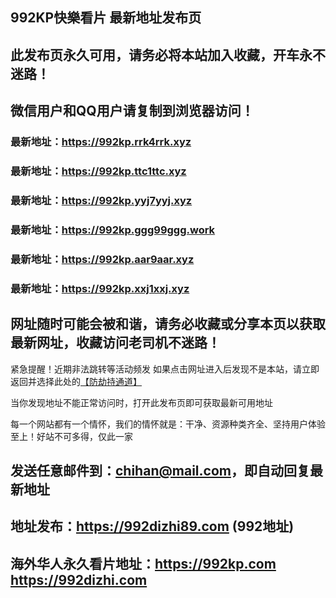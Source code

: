 ## **992KP快樂看片 最新地址发布页**
## 此发布页永久可用，请务必将本站加入收藏，开车永不迷路！
## 微信用户和QQ用户请复制到浏览器访问！
### 最新地址：https://992kp.rrk4rrk.xyz

### 最新地址：https://992kp.ttc1ttc.xyz

### 最新地址：https://992kp.yyj7yyj.xyz

### 最新地址：https://992kp.ggg99ggg.work

### 最新地址：https://992kp.aar9aar.xyz

### 最新地址：https://992kp.xxj1xxj.xyz


## 网址随时可能会被和谐，请务必收藏或分享本页以获取最新网址，收藏访问老司机不迷路！

紧急提醒！近期非法跳转等活动频发
如果点击网址进入后发现不是本站，请立即返回并选择此处的[【防劫持通道】](https://23.224.130.222:7583)

当你发现地址不能正常访问时，打开此发布页即可获取最新可用地址

每一个网站都有一个情怀，我们的情怀就是：干净、资源种类齐全、坚持用户体验至上！好站不可多得，仅此一家

## 发送任意邮件到：chihan@mail.com，即自动回复最新地址
## 地址发布：https://992dizhi89.com  (992地址)
## 海外华人永久看片地址：https://992kp.com  https://992dizhi.com
